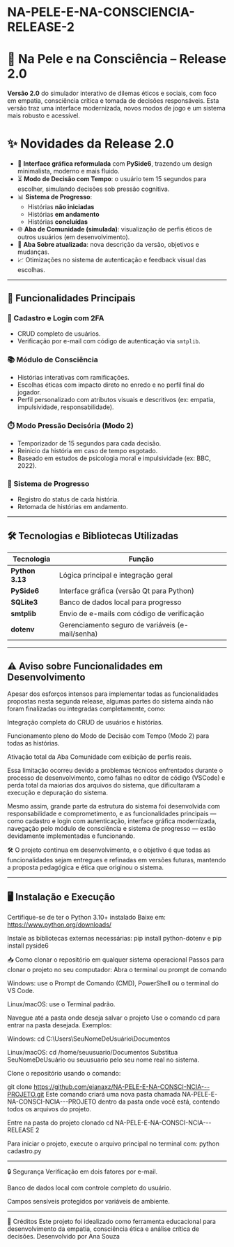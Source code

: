# NA-PELE-E-NA-CONSCIENCIA-RELEASE-2

# 🧠 Na Pele e na Consciência – Release 2.0

**Versão 2.0** do simulador interativo de dilemas éticos e sociais, com foco em empatia, consciência crítica e tomada de decisões responsáveis. 
Esta versão traz uma interface modernizada, novos modos de jogo e um sistema mais robusto e acessível.



# ✨ Novidades da Release 2.0

- 🔄 **Interface gráfica reformulada** com **PySide6**, trazendo um design minimalista, moderno e mais fluido.
- ⏳ **Modo de Decisão com Tempo**: o usuário tem 15 segundos para escolher, simulando decisões sob pressão cognitiva.
- 📊 **Sistema de Progresso**:
  - Histórias **não iniciadas**
  - Histórias **em andamento**
  - Histórias **concluídas**
- 🌐 **Aba de Comunidade (simulada)**: visualização de perfis éticos de outros usuários (em desenvolvimento).
- 🧾 **Aba Sobre atualizada**: nova descrição da versão, objetivos e mudanças.
- 📈 Otimizações no sistema de autenticação e feedback visual das escolhas.

---

## 📌 Funcionalidades Principais

### 👤 Cadastro e Login com 2FA
- CRUD completo de usuários.
- Verificação por e-mail com código de autenticação via `smtplib`.

### 📚 Módulo de Consciência
- Histórias interativas com ramificações.
- Escolhas éticas com impacto direto no enredo e no perfil final do jogador.
- Perfil personalizado com atributos visuais e descritivos (ex: empatia, impulsividade, responsabilidade).

### ⏱️ Modo Pressão Decisória (Modo 2)
- Temporizador de 15 segundos para cada decisão.
- Reinício da história em caso de tempo esgotado.
- Baseado em estudos de psicologia moral e impulsividade (ex: BBC, 2022).

### 💾 Sistema de Progresso
- Registro do status de cada história.
- Retomada de histórias em andamento.

---

## 🛠️ Tecnologias e Bibliotecas Utilizadas

| Tecnologia     | Função                                  |
|----------------|------------------------------------------|
| **Python 3.13** | Lógica principal e integração geral     |
| **PySide6**     | Interface gráfica (versão Qt para Python) |
| **SQLite3**     | Banco de dados local para progresso     |
| **smtplib**     | Envio de e-mails com código de verificação |
| **dotenv**      | Gerenciamento seguro de variáveis (e-mail/senha) |


---
## ⚠️ Aviso sobre Funcionalidades em Desenvolvimento
Apesar dos esforços intensos para implementar todas as funcionalidades propostas nesta segunda release, algumas partes do sistema ainda não foram finalizadas ou integradas completamente, como:

Integração completa do CRUD de usuários e histórias.

Funcionamento pleno do Modo de Decisão com Tempo (Modo 2) para todas as histórias.

Ativação total da Aba Comunidade com exibição de perfis reais.

Essa limitação ocorreu devido a problemas técnicos enfrentados durante o processo de desenvolvimento, como falhas no editor de código (VSCode) e perda total da maiorias dos arquivos do sistema, que dificultaram a execução e depuração do sistema. 

Mesmo assim, grande parte da estrutura do sistema foi desenvolvida com responsabilidade e comprometimento, e as funcionalidades principais — como cadastro e login com autenticação, interface gráfica modernizada, navegação pelo módulo de consciência e sistema de progresso — estão devidamente implementadas e funcionando.

🛠️ O projeto continua em desenvolvimento, e o objetivo é que todas as funcionalidades sejam entregues e refinadas em versões futuras, mantendo a proposta pedagógica e ética que originou o sistema.

---

## 🖥️ Instalação e Execução

 Certifique-se de ter o Python 3.10+ instalado Baixe em: https://www.python.org/downloads/

Instale as bibliotecas externas necessárias: pip install python-dotenv e pip install pyside6

📥 Como clonar o repositório em qualquer sistema operacional Passos para clonar o projeto no seu computador: Abra o terminal ou prompt de comando

Windows: use o Prompt de Comando (CMD), PowerShell ou o terminal do VS Code.

Linux/macOS: use o Terminal padrão.

Navegue até a pasta onde deseja salvar o projeto Use o comando cd para entrar na pasta desejada. Exemplos:

Windows: cd C:\Users\SeuNomeDeUsuário\Documentos

Linux/macOS: cd /home/seuusuario/Documentos Substitua SeuNomeDeUsuário ou seuusuario pelo seu nome real no sistema.

Clone o repositório usando o comando:

git clone https://github.com/eianaxz/NA-PELE-E-NA-CONSCI-NCIA---PROJETO.git Este comando criará uma nova pasta chamada NA-PELE-E-NA-CONSCI-NCIA---PROJETO dentro da pasta onde você está, contendo todos os arquivos do projeto.

Entre na pasta do projeto clonado cd NA-PELE-E-NA-CONSCI-NCIA---RELEASE 2

Para iniciar o projeto, execute o arquivo principal no terminal com: python cadastro.py

---

🔒 Segurança
Verificação em dois fatores por e-mail.

Banco de dados local com controle completo do usuário.

Campos sensíveis protegidos por variáveis de ambiente.

---
👥 Créditos
Este projeto foi idealizado como ferramenta educacional para desenvolvimento da empatia, consciência ética e análise crítica de decisões. 
Desenvolvido por Ana Souza 

